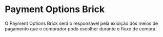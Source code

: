 # Payment Options Brick

O Payment Options Brick será o responsável pela exibição dos meios de pagamento que o comprador pode escolher durante o fluxo de compra. 
